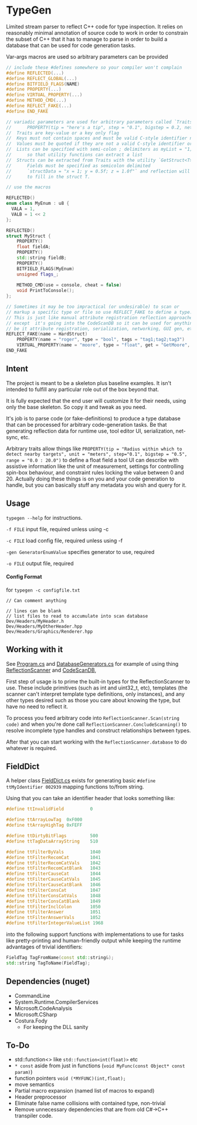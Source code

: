 # TypeGen

Limited stream parser to reflect C++ code for type inspection. It relies on reasonably minimal annotation of source code to work in order to constrain the subset of C++ that it has to manage to parse in order to build a database that can be used for code generation tasks.

Var-args macros are used so arbitrary parameters can be provided

```cpp
// include these #defines somewhere so your compiler won't complain
#define REFLECTED(...)
#define REFLECT_GLOBAL(...)
#define BITFIELD_FLAGS(NAME)
#define PROPERTY(...)
#define VIRTUAL_PROPERTY(...)
#define METHOD_CMD(...)
#define REFLECT_FAKE(...)
#define END_FAKE

// variadic parameters are used for arbitrary parameters called `Traits`
//		PROPERTY(tip = "here's a tip", step = "0.1", bigstep = 0.2, networked /*key-only trait*/)
//	Traits are key-value or a key only flag
//  Keys must not contain spaces and must be valid C-style identifier names.
//	Values must be quoted if they are not a valid C-style identifier or type name
//	Lists can be specified with semi-colon ; delimiters as myList = "1;2;3;4;5"
//  	so that utility functions can extract a list
//  Structs can be extracted from Traits with the utility `GetStruct<T>()`
//		Fields must be specified as semicolon delimited 
//		`structData = "x = 1; y = 0.5f; z = 1.0f"` and reflection will be used
//		to fill in the struct T.

// use the macros

REFLECTED()
enum class MyEnum : u8 {
  VALA = 1,
  VALB = 1 << 2
};

REFLECTED()
struct MyStruct {
    PROPERTY()
    float fieldA;
    PROPERTY()
    std::string fieldB;
    PROPERTY()
    BITFIELD_FLAGS(MyEnum)
    unsigned flags_;
    
    METHOD_CMD(use = console, cheat = false)
    void PrintToConsole();
};

// Sometimes it may be too impractical (or undesirable) to scan or 
// markup a specific type or file so use REFLECT_FAKE to define a type.
// This is just like manual attribute registration reflection approaches,
// except  it's going into the CodeScanDB so it can be used for anything, 
// be it attribute registration, serialization, networking, GUI gen, etc.
REFLECT_FAKE(name = HardStruct)
    PROPERTY(name = "roger", type = "bool", tags = "tag1;tag2;tag3")
    VIRTUAL_PROPERTY(name = "moore", type = "float", get = "GetMoore", set = "SetMoore")
END_FAKE

```



## Intent

The project is meant to be a skeleton plus baseline examples. It isn't intended to fulfill any particular role out of the box beyond that.

It is fully expected that the end user will customize it for their needs, using only the base skeleton. So copy it and tweak as you need.

It's job is to parse code (or fake-definitions) to produce a type database that can be processed for arbitrary code-generation tasks. Be that generating reflection data for runtime use, tool editor UI, serialization, net-sync, etc.

Arbitrary traits allow things like `PROPERTY(tip = "Radius within which to detect nearby targets", unit = "meters", step="0.1", bigstep = "0.5", range = "0.0 : 20.0")` to define a float field a tool UI can describe with assistive information like the unit of measurement, settings for controlling spin-box behaviour, and constraint rules locking the value between 0 and 20. Actually doing these things is on you and your code generation to handle, but you can basically stuff any metadata you wish and query for it.

## Usage

`typegen --help` for instructions.

`-f FILE` input file, required unless using -c

`-c FILE` load config file, required unless using -f

`-gen GeneratorEnumValue` specifies generator to use, required

`-o FILE` output file, required

#### Config Format

for `typegen -c configfile.txt`

```
// Can comment anything

// lines can be blank
// list files to read to accumulate into scan database
Dev/Headers/MyHeader.h
Dev/Headers/MyOtherHeader.hpp
Dev/Headers/Graphics/Renderer.hpp
```

## Working with it

See [Program.cs](typegen/Program.cs) and [DatabaseGenerators.cs](typegen/DatabaseGenerators.cs) for example of using thing [ReflectionScanner](typegen/ReflectionScanner.cs) and [CodeScanDB](typegen/CodeScanDB.cs),

First step of usage is to prime the built-in types for the ReflectionScanner to use. These include primitives (such as int and uint32_t, etc), templates (the scanner can't interpret template type definitions, only instances), and any other types desired such as those you care about knowing the type, but have no need to reflect it.

To process you feed arbitrary code into `ReflectionScanner.Scan(string code)` and when you're done call `ReflectionScanner.ConcludeScanning()` to resolve incomplete type handles and construct relationships between types.

After that you can start working with the `ReflectionScanner.database` to do whatever is required.

## FieldDict

A helper class [FieldDict.cs](typegen/FieldDict.cs) exists for generating basic `#define ttMyIdentifier 002939` mapping functions to/from string.

Using that you can take an identifier header that looks something like:

```cpp
#define ttInvalidField          0

#define ttArrayLowTag  0xF000
#define ttArrayHighTag 0xFEFF

#define ttDirtyBitFlags         500
#define ttTagDataArrayString    510

#define ttFilterByVals          1040
#define ttFilterRecomCat        1041
#define ttFilterRecomCatVals    1042
#define ttFilterRecomCatBlank   1043
#define ttFilterCauseCat        1044
#define ttFilterCauseCatVals    1045
#define ttFilterCauseCatBlank   1046
#define ttFilterConsCat         1047
#define ttFilterConsCatVals     1048
#define ttFilterConsCatBlank    1049
#define ttFilterInclColon       1050
#define ttFilterAnswer          1051
#define ttFilterAnswerVals      1052
#define ttFilterIntegerValueList 1968
```

into the following support functions with implementations to use for tasks like pretty-printing and human-friendly output while keeping the runtime advantages of trivial identifiers:

```cpp
FieldTag TagFromName(const std::string&);
std::string TagToName(FieldTag);
```



## Dependencies (nuget)

- CommandLine
- System.Runtime.CompilerServices
- Microsoft.CodeAnalysis
- Microsoft.CSharp
- Costura.Fody
  - For keeping the DLL sanity

## To-Do

- std::function<> like  `std::function<int(float)>` etc
- `* const`  aside from just in functions (`void MyFunc(const Object* const param)`)
- function pointers `void (*MYFUNC)(int,float);`
- move semantics
- Partial macro expansion (named list of macros to expand) 
- Header preprocessor
- Eliminate false name collisions with contained type, non-trivial
- Remove unnecessary dependencies that are from old C#->C++ transpiler code.